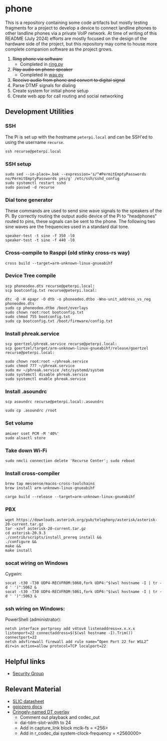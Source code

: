 # phone

This is a repository containing some code artifacts but mostly testing fragments for a project to develop a device to
connect landline phones to other landline phones via a private VoIP network. At time of writing of this README
(July 2024) efforts are mostly focused on the design of the hardware side of the project, but this repository may
come to house more complete companion software as the project grows.

1. ~~Ring phone via software~~
    - Completed in [ring.py](ring.py)
2. ~~Play audio on phone speaker~~
    - Completed in [wav.py](wav.py)
3. ~~Receive audio from phone and convert to digital signal~~
4. Parse DTMF signals for dialing
5. Create system for initial phone setup
6. Create web app for call routing and social networking

## Development Utilities

### SSH
The Pi is set up with the hostname `peterpi.local` and can be SSH'ed to using the username `recurse`.
```
ssh recurse@peterpi.local
```

### SSH setup
```
sudo sed --in-place=.bak --expression='s/^#PermitEmptyPasswords no/PermitEmptyPasswords yes/g' /etc/ssh/sshd_config
sudo systemctl restart sshd
sudo passwd -d recurse
```

### Dial tone generator
These commands are used to send sine wave signals to the speakers of the Pi. By correctly routing the
output audio device of the Pi to "headphones" routed to pins, these signals can be sent to the phone.
The following two sine waves are the frequencies used in a standard dial tone.
```
speaker-test -t sine -f 350 -l0
speaker-test -t sine -f 440 -l0
```

### Cross-compile to Rasppi (old stinky cross-rs way)
```
cross build --target=arm-unknown-linux-gnueabihf
```

### Device Tree compile
```
scp phoneodeo.dts recurse@peterpi.local:
scp bootconfig.txt recurse@peterpi.local:
```
```
dtc -@ -H epapr -O dtb -o phoneodeo.dtbo -Wno-unit_address_vs_reg phoneodeo.dts
sudo cp phoneodeo.dtbo /boot/overlays
sudo chown root:root bootconfig.txt
sudo chmod 755 bootconfig.txt
sudo cp bootconfig.txt /boot/firmware/config.txt
```

### Install phreak.service
```
scp goertzel/phreak.service recurse@peterpi.local:
scp goertzel/target/arm-unknown-linux-gnueabihf/release/goertzel recurse@peterpi.local:
```
```
sudo chown root:root ~/phreak.service
sudo chmod 777 ~/phreak.service
sudo mv ~/phreak.service /etc/systemd/system
sudo systemctl disable phreak.service
sudo systemctl enable phreak.service
```

### Install .asoundrc
```
scp asoundrc recurse@peterpi.local:.asoundrc
```
```
sudo cp .asoundrc /root
```

### Set volume
```
amixer sset PCM -M '40%'
sudo alsactl store
```

### Take down Wi-Fi
```
sudo nmcli connection delete 'Recurse Center'; sudo reboot
```

### Install cross-compiler
```
brew tap messense/macos-cross-toolchains
brew install arm-unknown-linux-gnueabihf
```
```
cargo build --release --target=arm-unknown-linux-gnueabihf
```

### PBX
```
wget https://downloads.asterisk.org/pub/telephony/asterisk/asterisk-20-current.tar.gz
tar -xzvf asterisk-20-current.tar.gz
cd asterisk-20.9.3
./contrib/scripts/install_prereq install &&
./configure &&
make &&
make install
```

### socat wiring on Windows
Cygwin:
```
socat -t30 -T30 UDP4-RECVFROM:5060,fork UDP4:"$(wsl hostname -I | tr -d ' ')":5062 &
socat -t30 -T30 UDP4-RECVFROM:5061,fork UDP4:"$(wsl hostname -I | tr -d ' ')":5063 &
```

### ssh wiring on Windows:
PowerShell (administrator):
```
netsh interface portproxy add v4tov4 listenaddress=x.x.x.x listenport=22 connectaddress=$($(wsl hostname -I).Trim()) connectport=22
netsh advfirewall firewall add rule name=”Open Port 22 for WSL2” dir=in action=allow protocol=TCP localport=22
```

## Helpful links
- [Security Group](https://us-east-2.console.aws.amazon.com/ec2/home?region=us-east-2#SecurityGroup:group-id=sg-04dbcc9ef474c2027)

## Relevant Material
- [SLIC datasheet](https://silvertel.com/images/datasheets/Ag1171-datasheet-Low-cost-ringing-SLIC-with-single-supply.pdf)
- [gpiozero docs](https://gpiozero.readthedocs.io/en/latest/)
- [Cringely-named DT overlay](https://github.com/AkiyukiOkayasu/RaspberryPi_I2S_Slave)
    - Comment out playback and codec_out
    - dai-tdm-slot-width to 24
    - Add in capture_link block mclk-fs = <256>
    - Add in r_codec_dai system-clock-frequency = <2560000>
